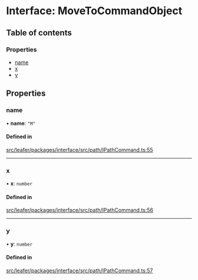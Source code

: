 # Interface: MoveToCommandObject

## Table of contents

### Properties

- [name](MoveToCommandObject.md#name)
- [x](MoveToCommandObject.md#x)
- [y](MoveToCommandObject.md#y)

## Properties

### name

• **name**: ``"M"``

#### Defined in

[src/leafer/packages/interface/src/path/IPathCommand.ts:55](https://github.com/leaferjs/leafer/blob/c0a3cd1f6ba179c1348a90558ab02097cb535d9a/packages/interface/src/path/IPathCommand.ts#L55)

___

### x

• **x**: `number`

#### Defined in

[src/leafer/packages/interface/src/path/IPathCommand.ts:56](https://github.com/leaferjs/leafer/blob/c0a3cd1f6ba179c1348a90558ab02097cb535d9a/packages/interface/src/path/IPathCommand.ts#L56)

___

### y

• **y**: `number`

#### Defined in

[src/leafer/packages/interface/src/path/IPathCommand.ts:57](https://github.com/leaferjs/leafer/blob/c0a3cd1f6ba179c1348a90558ab02097cb535d9a/packages/interface/src/path/IPathCommand.ts#L57)
